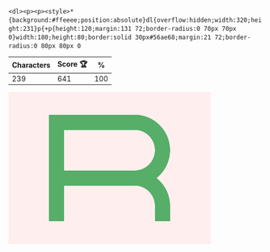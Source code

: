 `<dl><p><p><style>*{background:#ffeeee;position:absolute}dl{overflow:hidden;width:320;height:231}p{+p{height:120;margin:131 72;border-radius:0 70px 70px 0}width:180;height:80;border:solid 30px#56ae68;margin:21 72;border-radius:0 80px 80px 0`

| Characters | Score 🏆 | %   |
| ---------- | -------- | --- |
| 239        | 641      | 100 |

![](/2025/Apr2025/04/20250404.png)
